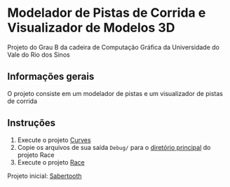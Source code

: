 # Modelador de Pistas de Corrida e Visualizador de Modelos 3D 

Projeto do Grau B da cadeira de Computação Gráfica da Universidade do Vale do Rio dos Sinos

## Informações gerais

O projeto consiste em um modelador de pistas e um visualizador de pistas de corrida

## Instruções

1. Execute o projeto [Curves](https://github.com/augustoaccorsi/computacao-grafica-gb/tree/master/Curves)
2. Copie os arquivos de sua saída `Debug/` para o [diretório principal](https://github.com/augustoaccorsi/computacao-grafica-gb/tree/master/Race/Sabertooth) do projeto Race
3. Execute o projeto [Race](https://github.com/augustoaccorsi/computacao-grafica-gb/tree/master/Race)

Projeto inicial: [Sabertooth](https://github.com/RafaelFreita/Sabertooth)